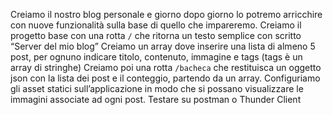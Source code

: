 Creiamo il nostro blog personale e giorno dopo giorno lo potremo arricchire con nuove funzionalità sulla base di quello che impareremo.
Creiamo il progetto base con una rotta `/` che ritorna un testo semplice con scritto “Server del mio blog”
Creiamo un array dove inserire una lista di almeno 5 post, per ognuno indicare titolo, contenuto, immagine e tags (tags è un array di stringhe)
Creiamo poi una rotta `/bacheca` che restituisca un oggetto json con la lista dei post e il conteggio, partendo da un array.
Configuriamo gli asset statici sull’applicazione in modo che si possano visualizzare le immagini associate ad ogni post.
Testare su postman o Thunder Client